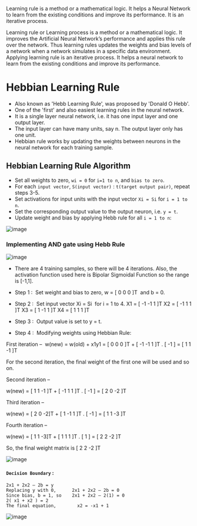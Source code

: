 Learning rule is a method or a mathematical logic. It helps a Neural Network to learn from the existing conditions and improve its performance. It is an iterative process.

Learning rule or Learning process is a method or a mathematical logic. It improves the Artificial Neural Network’s performance and applies this rule over the network. Thus learning rules updates the weights and bias levels of a network when a network simulates in a specific data environment.
Applying learning rule is an iterative process. It helps a neural network to learn from the existing conditions and improve its performance.
# Hebbian Learning Rule 
- Also known as 'Hebb Learning Rule', was proposed by 'Donald O Hebb'.
- One of the 'first' and also easiest learning rules in the neural network. 
- It is a single layer neural network, i.e. it has one input layer and one output layer. 
- The input layer can have many units, say n. The output layer only has one unit. 
- Hebbian rule works by updating the weights between neurons in the neural network for each training sample.

## Hebbian Learning Rule Algorithm

- Set all weights to zero, `wi = 0` for `i=1 to n`, and `bias to zero`.
- For each `input vector`, `S(input vector)` : `t(target output pair)`, repeat steps 3-5.
- Set activations for input units with the input vector `Xi = Si` for `i = 1 to n`.
- Set the corresponding output value to the output neuron, i.e. `y = t`.
- Update weight and bias by applying Hebb rule for all `i = 1 to n`:

![image](https://github.com/Siddhipatade/Hebbian-rule/assets/91780318/499a6d53-cea5-4048-84b4-708d81e1a567)

### Implementing AND gate using Hebb Rule

![image](https://github.com/Siddhipatade/Hebbian-rule/assets/91780318/7653fc5a-ae1e-4223-8f68-068f4c1dd527)

- There are 4 training samples, so there will be 4 iterations. Also, the activation function used here is Bipolar Sigmoidal Function so the range is [-1,1]. 
- Step 1 : 
	Set weight and bias to zero, w = [ 0 0 0 ]T  and b = 0.
- Step 2 : 
 Set input vector Xi = Si  for i = 1 to 4.
	X1 = [ -1 -1 1 ]T
	X2 = [ -1 1 1 ]T
	X3 = [ 1 -1 1 ]T
	X4 = [ 1 1 1 ]T
- Step 3 : 
	Output value is set to y = t.

- Step 4 : 
	Modifying weights using Hebbian Rule:
	
 First iteration – 
	w(new) = w(old) + x1y1 = [ 0 0 0 ]T + [ -1 -1 1 ]T . [ -1 ] =   [ 1 1 -1 ]T

For the second iteration, the final weight of the first one will be used and so on.
	
 Second iteration –
	
 w(new) = [ 1 1 -1 ]T + [ -1 1 1 ]T . [ -1 ] = [ 2 0 -2 ]T
	
 Third iteration – 
	
 w(new) = [ 2 0 -2]T + [ 1 -1 1 ]T . [ -1 ] = [ 1 1 -3 ]T
	
 Fourth iteration – 
	
 w(new) = [ 1 1 -3]T + [ 1 1 1 ]T . [ 1 ] = [ 2 2 -2 ]T
	
 So, the final weight matrix is [ 2 2 -2 ]T

![image](https://github.com/Siddhipatade/Hebbian-rule/assets/91780318/20c3fb04-4126-4a38-a609-167ad054a7f8)

#### `Decision Boundary` : 
	
	2x1 + 2x2 – 2b = y
	Replacing y with 0,      2x1 + 2x2 – 2b = 0
	Since bias, b = 1, so    2x1 + 2x2 – 2(1) = 0
	2( x1 + x2 ) = 2
	The final equation,        x2 = -x1 + 1

![image](https://github.com/Siddhipatade/Hebbian-rule/assets/91780318/ea45f965-1091-4ced-bf6d-f5db411a2eb1)
